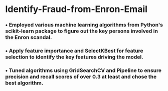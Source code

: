 # Identify-Fraud-from-Enron-Email

### •	Employed various machine learning algorithms from Python's scikit-learn package to figure out the key persons involved in the Enron scandal.
### •	Apply feature importance and SelectKBest for feature selection to identify the key features driving the model.
### •	Tuned algorithms using GridSearchCV and Pipeline to ensure precision and recall scores of over 0.3 at least and chose the best algorithm.



